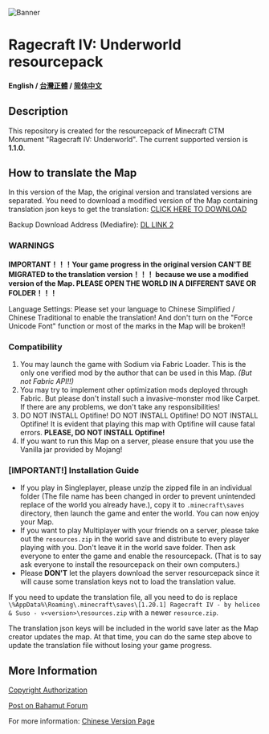 ![Banner](https://ctmrepository.com/map_img/6926650110728662.PNG)

# Ragecraft IV: Underworld resourcepack
#### English / [台灣正體](https://github.com/champsing/Ragecraft-IV-resourcepack/blob/master/readme/README_tw.md) / [简体中文](https://github.com/champsing/Ragecraft-IV-resourcepack/blob/master/readme/README_cn.md)

## Description
This repository is created for the resourcepack of Minecraft CTM Monument "Ragecraft IV: Underworld".
The current supported version is **1.1.0**.

## How to translate the Map
In this version of the Map, the original version and translated versions are separated. You need to download a modified version of the Map containing translation json keys to get the translation: [CLICK HERE TO DOWNLOAD](https://github.com/champsing/Ragecraft-IV-resourcepack/releases/tag/v.1)

Backup Download Address (Mediafire): [DL LINK 2](https://www.mediafire.com/folder/jurnv77qvvaf0)

### WARNINGS

**IMPORTANT！！！Your game progress in the original version CAN'T BE MIGRATED to the translation version！！！ because we use a modified version of the Map. PLEASE OPEN THE WORLD IN A DIFFERENT SAVE OR FOLDER！！！**

Language Settings: Please set your language to Chinese Simplified / Chinese Traditional to enable the translation! And don't turn on the "Force Unicode Font" function or most of the marks in the Map will be broken!!

### Compatibility

1. You may launch the game with Sodium via Fabric Loader. This is the only one verified mod by the author that can be used in this Map. *(But not Fabric API!!)*
2. You may try to implement other optimization mods deployed through Fabric. But please don't install such a invasive-monster mod like Carpet. If there are any problems, we don't take any responsibilities!
3. DO NOT INSTALL Optifine! DO NOT INSTALL Optifine! DO NOT INSTALL Optifine! It is evident that playing this map with Optifine will cause fatal errors. **PLEASE, DO NOT INSTALL Optifine!**
4. If you want to run this Map on a server, please ensure that you use the Vanilla jar provided by Mojang!
    
### [IMPORTANT!] Installation Guide
- If you play in Singleplayer, please unzip the zipped file in an individual folder (The file name has been changed in order to prevent unintended replace of the world you already have.), copy it to `.minecraft\saves` directory, then launch the game and enter the world. You can now enjoy your Map.
- If you want to play Multiplayer with your friends on a server, please take out the `resources.zip` in the world save and distribute to every player playing with you. Don't leave it in the world save folder. Then ask everyone to enter the game and enable the resourcepack. (That is to say ask everyone to install the resourcepack on their own computers.)
- Please **DON'T** let the players download the server resourcepack since it will cause some translation keys not to load the translation value.

If you need to update the translation file, all you need to do is replace `\%AppData%\Roaming\.minecraft\saves\[1.20.1] Ragecraft IV - by heliceo & Suso - v<version>\resources.zip` with a newer `resource.zip`.

The translation json keys will be included in the world save later as the Map creator updates the map. At that time, you can do the same step above to update the translation file without losing your game progress.

## More Information

[Copyright Authorization](https://docs.google.com/document/d/1QH-9C7Sd9ebcAl4yAAbWDcL1Wr2S2mude8PLYb66lJw/edit)

[Post on Bahamut Forum]()

For more information: [Chinese Version Page](https://beta.vmct-cn.top/map/rc4)